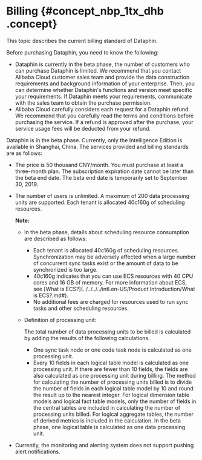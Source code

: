 # Billing {#concept_nbp_1tx_dhb .concept}

This topic describes the current billing standard of Dataphin.

Before purchasing Dataphin, you need to know the following:

-   Dataphin is currently in the beta phase, the number of customers who can purchase Dataphin is limited. We recommend that you contact Alibaba Cloud customer sales team and provide the data construction requirements and background information of your enterprise. Then, you can determine whether Dataphin's functions and version meet specific your requirements. If Dataphin meets your requirements, communicate with the sales team to obtain the purchase permission.
-   Alibaba Cloud carefully considers each request for a Dataphin refund. We recommend that you carefully read the terms and conditions before purchasing the service. If a refund is approved after the purchase, your service usage fees will be deducted from your refund.

Dataphin is in the beta phase. Currently, only the Intelligence Edition is available in Shanghai, China. The services provided and billing standards are as follows:

-   The price is 50 thousand CNY/month. You must purchase at least a three-month plan. The subscription expiration date cannot be later than the beta end date. The beta end date is temporarily set to September 30, 2019.
-   The number of users is unlimited. A maximum of 200 data processing units are supported. Each tenant is allocated 40c160g of scheduling resources.

    **Note:** 

    -   In the beta phase, details about scheduling resource consumption are described as follows:
        -   Each tenant is allocated 40c160g of scheduling resources. Synchronization may be adversely affected when a large number of concurrent sync tasks exist or the amount of data to be synchronized is too large.
        -   40c160g indicates that you can use ECS resources with 40 CPU cores and 16 GB of memory. For more information about ECS, see [What is ECS?](../../../../intl.en-US/Product Introduction/What is ECS?.md#).
        -   No additional fees are charged for resources used to run sync tasks and other scheduling resources.
    -   Definition of processing unit:

        The total number of data processing units to be billed is calculated by adding the results of the following calculations.

        -   One sync task node or one code task node is calculated as one processing unit.
        -   Every 10 fields in each logical table model is calculated as one processing unit. If there are fewer than 10 fields, the fields are also calculated as one processing unit during billing. The method for calculating the number of processing units billed is to divide the number of fields in each logical table model by 10 and round the result up to the nearest integer. For logical dimension table models and logical fact table models, only the number of fields in the central tables are included in calculating the number of processing units billed. For logical aggregate tables, the number of derived metrics is included in the calculation. In the beta phase, one logical table is calculated as one data processing unit.
-   Currently, the monitoring and alerting system does not support pushing alert notifications.

